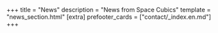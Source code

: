 +++
title = "News"
description = "News from Space Cubics"
template = "news_section.html"
[extra]
prefooter_cards = ["contact/_index.en.md"]
+++
